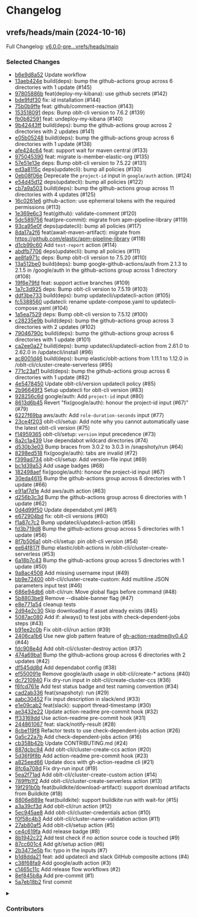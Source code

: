 # Changelog

## vrefs/heads/main (2024-10-16)

Full Changelog: [v6.0.0-pre...vrefs/heads/main](https://github.com/argoproj/argo-workflows/compare/v6.0.0-pre...vrefs/heads/main)

### Selected Changes

* [b6e9d8a52](https://github.com/argoproj/argo-workflows/commit/b6e9d8a52c38b32c2b2961f153c4380c90e22c08) Update workflow
* [13aeb424e](https://github.com/argoproj/argo-workflows/commit/13aeb424e912acc1341c35295db9ac739feaeea3) build(deps): bump the github-actions group across 6 directories with 1 update (#145)
* [97805886b](https://github.com/argoproj/argo-workflows/commit/97805886be064cef2140df09879b18fd47b0e678) feat(deploy-my-kibana): use github secrets (#142)
* [bde9fdf30](https://github.com/argoproj/argo-workflows/commit/bde9fdf30980378d010d90a8ea4ab1c4a314cd7d) fix: id installation (#144)
* [75b0b9ffe](https://github.com/argoproj/argo-workflows/commit/75b0b9ffec34bcb78c8bd98b618cfffd23af87ba) feat: github/comment-reaction (#143)
* [153518091](https://github.com/argoproj/argo-workflows/commit/1535180912c33b3c88e5f6bc74955c6c0a0af4b6) deps: Bump oblt-cli version to 7.6.2 (#139)
* [fb0b82591](https://github.com/argoproj/argo-workflows/commit/fb0b82591b1a66f302c1b4adae9cab667d0f6862) feat: undeploy-my-kibana (#140)
* [9b42443ff](https://github.com/argoproj/argo-workflows/commit/9b42443ff35c48c722cb2ab2dba6a9d2aa24ccb4) build(deps): bump the github-actions group across 2 directories with 2 updates (#141)
* [e05b05248](https://github.com/argoproj/argo-workflows/commit/e05b0524884c6cfa25a0102f734bed54fa4e790a) build(deps): bump the github-actions group across 6 directories with 1 update (#138)
* [afe424c64](https://github.com/argoproj/argo-workflows/commit/afe424c64afda64134131232abb9c6d07cdbe3d4) feat: support wait for maven central (#133)
* [975045390](https://github.com/argoproj/argo-workflows/commit/97504539074d750c299287dff05da86f87684ea3) feat: migrate is-member-elastic-org (#135)
* [57e51e13e](https://github.com/argoproj/argo-workflows/commit/57e51e13e48c0f2fd46b66f51fad6884b04b3d86) deps: Bump oblt-cli version to 7.5.22 (#131)
* [ed3a8115c](https://github.com/argoproj/argo-workflows/commit/ed3a8115cadef7621fd79beeab7665a3f5420012) deps(updatecli): bump all policies (#130)
* [0eb08f06e](https://github.com/argoproj/argo-workflows/commit/0eb08f06e2517fea9b4f4db3b7d3b4515debeffe) Deprecate the `project-id` input in `google/auth` action. (#124)
* [e54d45d12](https://github.com/argoproj/argo-workflows/commit/e54d45d1274bc48213ea51ccd32aeb09d0c4d577) deps(updatecli): bump all policies (#122)
* [cb7a9a503](https://github.com/argoproj/argo-workflows/commit/cb7a9a503fcf4714f2ca6e710dccfefe863b1cdc) build(deps): bump the github-actions group across 11 directories with 4 updates (#125)
* [16c0261e6](https://github.com/argoproj/argo-workflows/commit/16c0261e6d55823d76a9f65ef7bd8a17690fa7b7) github-action: use ephemeral tokens with the required permissions (#113)
* [1e369e6c3](https://github.com/argoproj/argo-workflows/commit/1e369e6c3936dd35ed0612fd67e6e8e2239dc40f) feat(github): validate-comment (#120)
* [5dc589756](https://github.com/argoproj/argo-workflows/commit/5dc589756c6d6efb6a4fc772fdca4b465f60f73c) feat(pre-commit): migrate from apm-pipeline-library (#119)
* [93ca95e0f](https://github.com/argoproj/argo-workflows/commit/93ca95e0febff9989a2dab846212e7408b413a7f) deps(updatecli): bump all policies (#117)
* [8da17a2f6](https://github.com/argoproj/argo-workflows/commit/8da17a2f6eb6946f3ef3afd45257d2e3b50485ba) feat(await-maven-artifact): migrate from https://github.com/elastic/apm-pipeline-library (#118)
* [d1cb99c60](https://github.com/argoproj/argo-workflows/commit/d1cb99c60a792585feda59ab27250c53978bc0c7) Add `test-report` action (#114)
* [abdfb7706](https://github.com/argoproj/argo-workflows/commit/abdfb770614babeff0bead093d0b04d395fe7773) deps(updatecli): bump all policies (#111)
* [ae8fa971c](https://github.com/argoproj/argo-workflows/commit/ae8fa971c9443f524f514216abd31aae4d8bbe79) deps: Bump oblt-cli version to 7.5.20 (#110)
* [13a512be0](https://github.com/argoproj/argo-workflows/commit/13a512be0f7e5034b3e8b9ea7063fa0f0a5b60f2) build(deps): bump google-github-actions/auth from 2.1.3 to 2.1.5 in /google/auth in the github-actions group across 1 directory (#108)
* [19f6e79fd](https://github.com/argoproj/argo-workflows/commit/19f6e79fdfd4334874b6d31e4c1ea79b2684f386) feat: support active branches (#109)
* [1a7c3d925](https://github.com/argoproj/argo-workflows/commit/1a7c3d925c3fd4b2ae9a5707f3113fb43daa96a2) deps: Bump oblt-cli version to 7.5.19 (#103)
* [ddf3be733](https://github.com/argoproj/argo-workflows/commit/ddf3be733a2190b74769dc7f381affe2992a178b) build(deps): bump updatecli/updatecli-action (#105)
* [fc5388560](https://github.com/argoproj/argo-workflows/commit/fc538856086753ac1d0eaeae0a9abd0b0d15281f) updatecli: rename update-compose.yaml to updatecli-compose.yaml (#104)
* [1a5ea7529](https://github.com/argoproj/argo-workflows/commit/1a5ea7529a191aa316f23e742313260f9f5b6c02) deps: Bump oblt-cli version to 7.5.12 (#100)
* [c28235e9b](https://github.com/argoproj/argo-workflows/commit/c28235e9bdfd26ad188cf2d560b166cc33ba5be8) build(deps): bump the github-actions group across 3 directories with 2 updates (#102)
* [79046790c](https://github.com/argoproj/argo-workflows/commit/79046790c2a5e14e160c2695def8b6ece1a847d3) build(deps): bump the github-actions group across 6 directories with 1 update (#101)
* [ca2ee0a27](https://github.com/argoproj/argo-workflows/commit/ca2ee0a2753552c88eb32f941e9962d01d30d194) build(deps): bump updatecli/updatecli-action from 2.61.0 to 2.62.0 in /updatecli/install (#96)
* [ac8001d46](https://github.com/argoproj/argo-workflows/commit/ac8001d46a567693d72dc8959f02e14eb331b044) build(deps): bump elastic/oblt-actions from 1.11.1 to 1.12.0 in /oblt-cli/cluster-create-serverless (#95)
* [771c23af1](https://github.com/argoproj/argo-workflows/commit/771c23af1ed79f773e879ddee3e305576f3e6464) build(deps): bump the github-actions group across 6 directories with 1 update (#82)
* [4e5478450](https://github.com/argoproj/argo-workflows/commit/4e54784504da41a2181376c48ee41a7fd17edda3) Update oblt-cli/version updatecli policy (#85)
* [2b96649f3](https://github.com/argoproj/argo-workflows/commit/2b96649f3f2f7167059574b4d3e0584eee2ab734) Setup updatecli for oblt-cli version (#83)
* [928256c6d](https://github.com/argoproj/argo-workflows/commit/928256c6d2602e2b83736395a8e8abf4eb78571b) google/auth: Add `project-id` input (#80)
* [8613d6b45](https://github.com/argoproj/argo-workflows/commit/8613d6b45eb25db116363f7ecdf43e15e9e83ab3) Revert "fix(google/auth): honour the project-id input (#67)" (#79)
* [6227f69ba](https://github.com/argoproj/argo-workflows/commit/6227f69ba020a6a659d28df3517f3d0853f7bb08) aws/auth: Add `role-duration-seconds` input (#77)
* [23ce4f203](https://github.com/argoproj/argo-workflows/commit/23ce4f203e25aef2a491e0dba309247bb714807e) oblt-cli/setup: Add note why you cannot automatically uase the latest oblt-cli version (#75)
* [f14959365](https://github.com/argoproj/argo-workflows/commit/f149593656b795305601d2524c3bd6e39c77742d) oblt-cli/setup: `version` input precedence (#73)
* [8a2c1a439](https://github.com/argoproj/argo-workflows/commit/8a2c1a43996ba6a241c1f920abe657984a25eb19) Use dependabot wildcard directories (#74)
* [d530b3e03](https://github.com/argoproj/argo-workflows/commit/d530b3e0338c28c086aee7f6c3cc495aaf31ccc0) Bump braces from 3.0.2 to 3.0.3 in /snapshoty/run (#64)
* [8298ed518](https://github.com/argoproj/argo-workflows/commit/8298ed51846625c91ce79050ed8ab957b7437e27) fix(google/auth): tabs are invalid (#72)
* [f399ad734](https://github.com/argoproj/argo-workflows/commit/f399ad734e4f9d56b8e7b1b969dd1eddf3c0b97c) oblt-cli/setup: Add version-file input (#69)
* [bc1d39a53](https://github.com/argoproj/argo-workflows/commit/bc1d39a53d1cc1fc653c0b62ec8108d1c70ff57d) Add usage badges (#68)
* [182498aef](https://github.com/argoproj/argo-workflows/commit/182498aefa8a5cfe732081e8f39daa08197247fa) fix(google/auth): honour the project-id input (#67)
* [30eda4615](https://github.com/argoproj/argo-workflows/commit/30eda4615c3e591b1dd7f579da8e866849fd88a9) Bump the github-actions group across 6 directories with 1 update (#66)
* [e91af7d1e](https://github.com/argoproj/argo-workflows/commit/e91af7d1edf0b14a94e0a1b4023a09d9e6d4eba3) Add aws/auth action (#63)
* [d256b3c3d](https://github.com/argoproj/argo-workflows/commit/d256b3c3deed05c73d9a13cc1e32a066d15322bb) Bump the github-actions group across 6 directories with 1 update (#62)
* [0d4d99f50](https://github.com/argoproj/argo-workflows/commit/0d4d99f5054d99c119eb386625ddec9843e7f58a) Update dependabot.yml (#61)
* [e672904bd](https://github.com/argoproj/argo-workflows/commit/e672904bd77474551709cfa16eb5862f35d70b2e) fix: oblt-cli versions (#60)
* [f1a87c7c2](https://github.com/argoproj/argo-workflows/commit/f1a87c7c2337e239efcffc77a32866aadaa3a57a) Bump updatecli/updatecli-action (#58)
* [fd3b719d8](https://github.com/argoproj/argo-workflows/commit/fd3b719d8aa9864916cc7f25b10a2dd0b671486a) Bump the github-actions group across 5 directories with 1 update (#56)
* [8f7b506a1](https://github.com/argoproj/argo-workflows/commit/8f7b506a17b4e81bfc4b5e697c312b68b646389c) oblt-cli/setup: pin oblt-cli version (#54)
* [ee64f817f](https://github.com/argoproj/argo-workflows/commit/ee64f817fc8cef3dea78c28b71a9644fecbee6bd) Bump elastic/oblt-actions in /oblt-cli/cluster-create-serverless (#53)
* [6a18b7c43](https://github.com/argoproj/argo-workflows/commit/6a18b7c43ffe8c92b5de9ee4c4500e49c910fa0e) Bump the github-actions group across 5 directories with 1 update (#50)
* [9a8ac4508](https://github.com/argoproj/argo-workflows/commit/9a8ac45080b2f079246e2a0c665b551c6986b6c3) Add missing username input (#49)
* [bb9e72400](https://github.com/argoproj/argo-workflows/commit/bb9e724005ac81e7cba9284c7b6d590f75c84018) oblt-cli/cluster-create-custom: Add multiline JSON parameters input test (#46)
* [686e94db6](https://github.com/argoproj/argo-workflows/commit/686e94db622590e7047d0dacf6c253f0d57ee6bf) oblt-cli/run: Move global flags before command (#48)
* [5b8803be9](https://github.com/argoproj/argo-workflows/commit/5b8803be9ab50d7c99092ae77f296c99410f1cd0) Remove --disable-banner flag (#47)
* [e8e771a54](https://github.com/argoproj/argo-workflows/commit/e8e771a5447138f37c0ac9db0834f2a20df24367) cleanup tests
* [2d94e2c30](https://github.com/argoproj/argo-workflows/commit/2d94e2c301a5875ab6ff1b6394164919fb058197) Skip downloading if asset already exists (#45)
* [5087ac080](https://github.com/argoproj/argo-workflows/commit/5087ac08054abbf3b6d6ae9414488526d6bc7f01) Add if: always() to test jobs with check-dependent-jobs steps (#43)
* [b91ee2c0b](https://github.com/argoproj/argo-workflows/commit/b91ee2c0b54be278e3eaa004607d644a683471bb) Fix oblt-cli/run action (#39)
* [2406ca1b6](https://github.com/argoproj/argo-workflows/commit/2406ca1b6202fcf80e986ff4a2e45858102b281e) Use new glob pattern feature of gh-action-readme@v0.4.0 (#44)
* [fdc908e4d](https://github.com/argoproj/argo-workflows/commit/fdc908e4d74041e15e983150f3a034e4c1c51035) Add oblt-cli/cluster-destroy action (#37)
* [474a69ba1](https://github.com/argoproj/argo-workflows/commit/474a69ba16c250079e8434bd4b691c19b044a09e) Bump the github-actions group across 6 directories with 2 updates (#42)
* [df545dd8d](https://github.com/argoproj/argo-workflows/commit/df545dd8d9dd07d1de51ad00e7684bf271ad1ff9) Add dependabot config (#38)
* [ef550091e](https://github.com/argoproj/argo-workflows/commit/ef550091e2bdf81f3130ab30d0ce3d7aebe7568c) Remove google/auth usage in oblt-cli/create-\* actions (#40)
* [dc7210940](https://github.com/argoproj/argo-workflows/commit/dc7210940c7e9df6c5673143c226c00de3447798) Fix dry-run input in oblt-cli/create-cluster-ccs (#36)
* [f6fcd761e](https://github.com/argoproj/argo-workflows/commit/f6fcd761eb5570bbcbe36c49f5d0395fd35ac5ad) Add test status badge and test naming convention (#34)
* [cad2ab336](https://github.com/argoproj/argo-workflows/commit/cad2ab336544842c9eba59360e9218c6efb472c5) feat(snapshoty): run (#29)
* [aabc30452](https://github.com/argoproj/argo-workflows/commit/aabc30452109400adaffec2c3380c3f5eedb3f59) Fix input description in slack/end (#33)
* [e1e09cab2](https://github.com/argoproj/argo-workflows/commit/e1e09cab21195d5bbb1c7961b9f29f2abc2d67a7) feat(slack): support thread-timestamp (#30)
* [ae3432e22](https://github.com/argoproj/argo-workflows/commit/ae3432e228c907a6f8318f8afeb4db743d379a82) Update action-readme pre-commit hook (#32)
* [ff33169dd](https://github.com/argoproj/argo-workflows/commit/ff33169dd01e814569782abadb9d0f601ac03931) Use action-readme pre-commit hook (#31)
* [244861067](https://github.com/argoproj/argo-workflows/commit/244861067a49af0acb5cb1fc4e228def0f841edd) feat: slack/notify-result (#28)
* [8cbe119f8](https://github.com/argoproj/argo-workflows/commit/8cbe119f8f74c20946572bcaef1976b361c76e51) Refactor tests to use check-dependent-jobs action (#26)
* [0a5c22a7b](https://github.com/argoproj/argo-workflows/commit/0a5c22a7ba4e63340dfc9d2dc58a84548d42f831) Add check-dependent-jobs action (#16)
* [cb358b42b](https://github.com/argoproj/argo-workflows/commit/cb358b42b49161fb1a50c3e64ed718407a95b502) Update CONTRIBUTING.md (#24)
* [887dcbc94](https://github.com/argoproj/argo-workflows/commit/887dcbc94b6e7558e5b21edf4859aa9312cc96ef) Add oblt-cli/cluster-create-ccs action (#20)
* [5d36f9f8b](https://github.com/argoproj/argo-workflows/commit/5d36f9f8b8b21ed8c50fe5d59b788e5b1da45ab1) Add action-readme pre-commit hook (#23)
* [a825eed66](https://github.com/argoproj/argo-workflows/commit/a825eed660e44f3df209dc8d916863df729ecf28) Update docs with gh-action-readme cli (#21)
* [8fc6a708d](https://github.com/argoproj/argo-workflows/commit/8fc6a708d1ac8e9c38e6979d45bedb0b0d988247) Fix dry-run input (#19)
* [5ea2f71ad](https://github.com/argoproj/argo-workflows/commit/5ea2f71ad2a31404c5de9be76dcc3f0be3147f18) Add oblt-cli/cluster-create-custom action (#14)
* [789ffb1f2](https://github.com/argoproj/argo-workflows/commit/789ffb1f2dda9141284bc6bbcca81f741e8c79a6) Add oblt-cli/cluster-create-serverless action (#13)
* [19f291b0b](https://github.com/argoproj/argo-workflows/commit/19f291b0b5365c62d4b436f2a23c92ef8fe6d440) feat(buildkite/download-artifact): support download artifacts from Buildkite (#18)
* [8806e889e](https://github.com/argoproj/argo-workflows/commit/8806e889e722386b345cc59601bd0ccc927d7738) feat(buildkite): support buildkite run with wait-for (#15)
* [a3a39cf3d](https://github.com/argoproj/argo-workflows/commit/a3a39cf3d3b73d0f0f35ac067c48c7077a172c41) Add oblt-cli/run action (#12)
* [5ec945ae8](https://github.com/argoproj/argo-workflows/commit/5ec945ae8b0410a6f91b0f35fc262c21d26fadbb) Add oblt-cli/cluster-credentials action (#10)
* [f0f58c4b3](https://github.com/argoproj/argo-workflows/commit/f0f58c4b33b5aa5d827d508fe2f74f60c2c94803) Add oblt-cli/cluster-name-validation action (#11)
* [27ab80af5](https://github.com/argoproj/argo-workflows/commit/27ab80af5a44ee3dfb0bdbd479331f3dd20b5ebd) Add oblt-cli/setup action (#5)
* [ce4c619fa](https://github.com/argoproj/argo-workflows/commit/ce4c619fabf391b02a731509523571d7cd737467) Add release badge (#8)
* [8b1942c22](https://github.com/argoproj/argo-workflows/commit/8b1942c229166a549def90825e94eba2c07c2f71) Add test check if no action source code is touched (#9)
* [87cc601c4](https://github.com/argoproj/argo-workflows/commit/87cc601c4958eecbe1238c26014d2dc386ccf5e4) Add git/setup action (#6)
* [2b3473e5b](https://github.com/argoproj/argo-workflows/commit/2b3473e5bb7938324025553847f80b63beeab967) fix: typo in the inputs (#7)
* [b1d8dda21](https://github.com/argoproj/argo-workflows/commit/b1d8dda21e333b291ed0bcb937f84c0c4d9b7971) feat: add updatecli and slack GitHub composite actions (#4)
* [c38f68fa9](https://github.com/argoproj/argo-workflows/commit/c38f68fa94b030370ff8826cc96edad521096f70) Add google/auth action (#3)
* [c1465c11c](https://github.com/argoproj/argo-workflows/commit/c1465c11cf61f5a1d53f674528a0cd48694b7472) Add release flow workflows (#2)
* [8ef845b8a](https://github.com/argoproj/argo-workflows/commit/8ef845b8a6748335f3c5cf096ad1ef15219043d2) Add pre-commit (#1)
* [5a7eb18b2](https://github.com/argoproj/argo-workflows/commit/5a7eb18b2efce3c2ea1090c2fc388f4bd9b0d62c) first commit

<details><summary><h3>Contributors</h3></summary>

* Ivan Fernandez Calvo
* Jan Calanog
* Jim
* Victor Martinez
* dependabot[bot]
* elastic-observability-automation[bot]
* obltmachine

</details>
